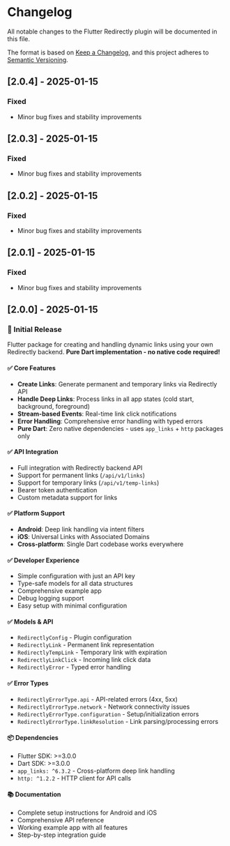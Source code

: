 # Changelog

All notable changes to the Flutter Redirectly plugin will be documented in this file.

The format is based on [Keep a Changelog](https://keepachangelog.com/en/1.0.0/),
and this project adheres to [Semantic Versioning](https://semver.org/spec/v2.0.0.html).

## [2.0.4] - 2025-01-15

### Fixed

- Minor bug fixes and stability improvements

## [2.0.3] - 2025-01-15

### Fixed

- Minor bug fixes and stability improvements

## [2.0.2] - 2025-01-15

### Fixed

- Minor bug fixes and stability improvements

## [2.0.1] - 2025-01-15

### Fixed

- Minor bug fixes and stability improvements

## [2.0.0] - 2025-01-15

### 🎉 Initial Release

Flutter package for creating and handling dynamic links using your own Redirectly backend. **Pure Dart implementation - no native code required!**

#### ✅ Core Features

- **Create Links**: Generate permanent and temporary links via Redirectly API
- **Handle Deep Links**: Process links in all app states (cold start, background, foreground)
- **Stream-based Events**: Real-time link click notifications
- **Error Handling**: Comprehensive error handling with typed errors
- **Pure Dart**: Zero native dependencies - uses `app_links` + `http` packages only

#### ✅ API Integration

- Full integration with Redirectly backend API
- Support for permanent links (`/api/v1/links`)
- Support for temporary links (`/api/v1/temp-links`)
- Bearer token authentication
- Custom metadata support for links

#### ✅ Platform Support

- **Android**: Deep link handling via intent filters
- **iOS**: Universal Links with Associated Domains
- **Cross-platform**: Single Dart codebase works everywhere

#### ✅ Developer Experience

- Simple configuration with just an API key
- Type-safe models for all data structures
- Comprehensive example app
- Debug logging support
- Easy setup with minimal configuration

#### ✅ Models & API

- `RedirectlyConfig` - Plugin configuration
- `RedirectlyLink` - Permanent link representation  
- `RedirectlyTempLink` - Temporary link with expiration
- `RedirectlyLinkClick` - Incoming link click data
- `RedirectlyError` - Typed error handling

#### ✅ Error Types

- `RedirectlyErrorType.api` - API-related errors (4xx, 5xx)
- `RedirectlyErrorType.network` - Network connectivity issues
- `RedirectlyErrorType.configuration` - Setup/initialization errors
- `RedirectlyErrorType.linkResolution` - Link parsing/processing errors

#### 📦 Dependencies

- Flutter SDK: >=3.0.0
- Dart SDK: >=3.0.0
- `app_links: ^6.3.2` - Cross-platform deep link handling
- `http: ^1.2.2` - HTTP client for API calls

#### 📚 Documentation

- Complete setup instructions for Android and iOS
- Comprehensive API reference
- Working example app with all features
- Step-by-step integration guide
